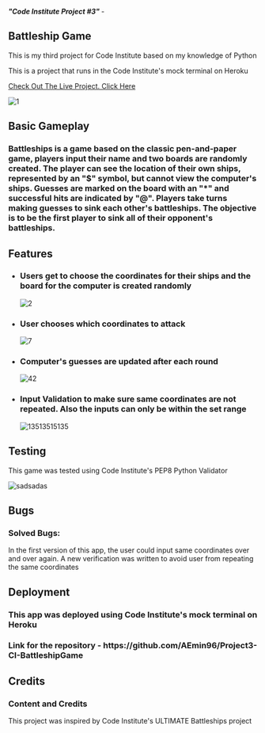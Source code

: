 <i> <b> "Code Institute Project #3" </b> </i> - <h2> Battleship Game </h2>

<p> This is my third project for Code Institute based on my knowledge of Python  </p>
<p> This is a project that runs in the Code Institute's mock terminal on Heroku </p>


[Check Out The Live Project. Click Here](https://battleship-project3-b4dacb7dbcaa.herokuapp.com/)


![1](https://github.com/AEmin96/Project3-CI-BattleshipGame/assets/126208272/3c268d01-038c-49fe-ad8a-b23c6f52eba0)



<h2> Basic Gameplay </h2>
<h3> Battleships is a game based on the classic pen-and-paper game, players input their name and two boards are randomly created. The player can see the location of their own ships, represented by an "$" symbol, but cannot view the computer's ships. Guesses are marked on the board with an "*" and successful hits are indicated by "@".
Players take turns making guesses to sink each other's battleships. The objective is to be the first player to sink all of their opponent's battleships. </h3>


<h2> Features </h2>
<ul> 
  <li> <h3> Users get to choose the coordinates for their ships and the board for the computer is created randomly </h3> </li>
  
![2](https://github.com/AEmin96/Project3-CI-BattleshipGame/assets/126208272/f0a1b965-451b-4b46-a4eb-2d2b002bfecc)

 <li> <h3> User chooses which coordinates to attack </h3> </li>

![7](https://github.com/AEmin96/Project3-CI-BattleshipGame/assets/126208272/787438cb-c16f-4f09-a5b4-610204f92d8a)

 <li> <h3> Computer's guesses are updated after each round </h3> </li>
 
![42](https://github.com/AEmin96/Project3-CI-BattleshipGame/assets/126208272/7501b186-fce1-4e86-8ba1-071d5107de03)

 <li> <h3> Input Validation to make sure same coordinates are not repeated.
  Also the inputs can only be within the set range </h3> </li>

![13513515135](https://github.com/AEmin96/Project3-CI-BattleshipGame/assets/126208272/01dcbcfe-4921-4ee8-8490-876587caafa3)


 
 </ul>
 
 <h2> Testing </h2>
 
 <p> This game was tested using Code Institute's PEP8 Python Validator  </p>
 
 ![sadsadas](https://github.com/AEmin96/Project3-CI-BattleshipGame/assets/126208272/556819d8-bdd4-494a-8e3d-4a8ade3525ba)

<h2> Bugs </h2>
<h3> Solved Bugs: </h3>
  <p> In the first version of this app, the user could input same coordinates over and over again. A new verification was written to avoid user from repeating the same coordinates </p>
 
<h2> Deployment </h2>
<h3> This app was deployed using Code Institute's mock terminal on Heroku </h3>
<h3> Link for the repository - https://github.com/AEmin96/Project3-CI-BattleshipGame </h3>

<h2> Credits </h2>

<h3> Content and Credits </h3>
<p> This project was inspired by Code Institute's ULTIMATE Battleships project </p>
